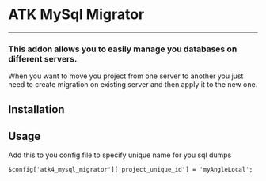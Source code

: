# ATK MySql Migrator
----

### This addon allows you to easily manage you databases on different servers.
When you want to move you project from one server to another you just need to create migration
on existing server and then apply it to the new one.

## Installation

## Usage
Add this to you config file to specify unique name for you sql dumps

    $config['atk4_mysql_migrator']['project_unique_id'] = 'myAngleLocal';